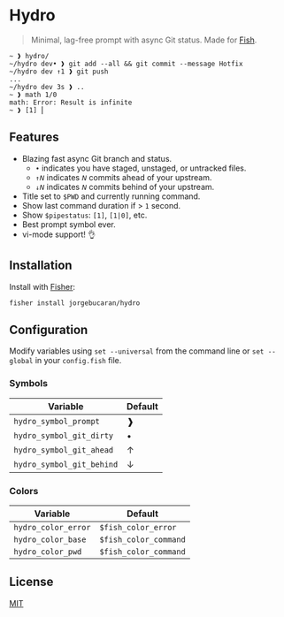 # Hydro

> Minimal, lag-free prompt with async Git status. Made for [Fish](https://fishshell.com).

```console
~ ❱ hydro/
~/hydro dev• ❱ git add --all && git commit --message Hotfix
~/hydro dev ↑1 ❱ git push
...
~/hydro dev 3s ❱ ..
~ ❱ math 1/0
math: Error: Result is infinite
~ ❱ [1] ⎢
```

## Features

- Blazing fast async Git branch and status.
  - `•` indicates you have staged, unstaged, or untracked files.
  - `↑𝘕` indicates `𝘕` commits ahead of your upstream.
  - `↓𝘕` indicates `𝘕` commits behind of your upstream.
- Title set to `$PWD` and currently running command.
- Show last command duration if > `1` second.
- Show `$pipestatus`: `[1]`, `[1|0]`, etc.
- Best prompt symbol ever.
- vi-mode support! 👌

## Installation

Install with [Fisher](https://github.com/jorgebucaran/fisher):

```console
fisher install jorgebucaran/hydro
```

## Configuration

Modify variables using `set --universal` from the command line or `set --global` in your `config.fish` file.

### Symbols

| Variable                  | Default |
| ------------------------- | ------- |
| `hydro_symbol_prompt`     | ❱       |
| `hydro_symbol_git_dirty`  | •       |
| `hydro_symbol_git_ahead`  | ↑       |
| `hydro_symbol_git_behind` | ↓       |

### Colors

| Variable            | Default               |
| ------------------- | --------------------- |
| `hydro_color_error` | `$fish_color_error`   |
| `hydro_color_base`  | `$fish_color_command` |
| `hydro_color_pwd`   | `$fish_color_command` |

## License

[MIT](LICENSE.md)
